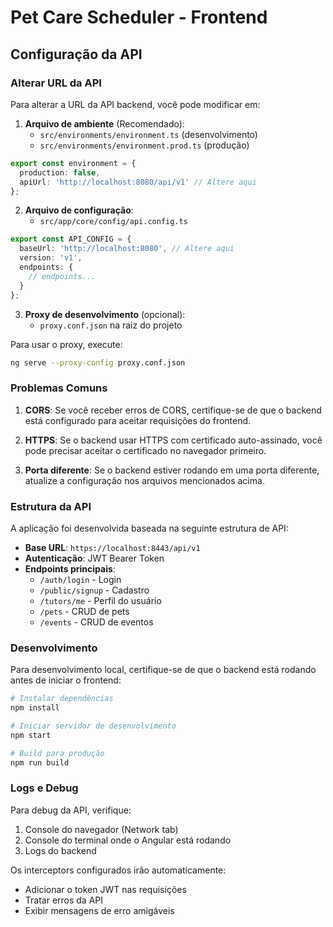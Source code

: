 # Pet Care Scheduler - Frontend

## Configuração da API

### Alterar URL da API

Para alterar a URL da API backend, você pode modificar em:

1. **Arquivo de ambiente** (Recomendado):
   - `src/environments/environment.ts` (desenvolvimento)
   - `src/environments/environment.prod.ts` (produção)

```typescript
export const environment = {
  production: false,
  apiUrl: 'http://localhost:8080/api/v1' // Altere aqui
};
```

2. **Arquivo de configuração**:
   - `src/app/core/config/api.config.ts`

```typescript
export const API_CONFIG = {
  baseUrl: 'http://localhost:8080', // Altere aqui
  version: 'v1',
  endpoints: {
    // endpoints...
  }
};
```

3. **Proxy de desenvolvimento** (opcional):
   - `proxy.conf.json` na raiz do projeto

Para usar o proxy, execute:
```bash
ng serve --proxy-config proxy.conf.json
```

### Problemas Comuns

1. **CORS**: Se você receber erros de CORS, certifique-se de que o backend está configurado para aceitar requisições do frontend.

2. **HTTPS**: Se o backend usar HTTPS com certificado auto-assinado, você pode precisar aceitar o certificado no navegador primeiro.

3. **Porta diferente**: Se o backend estiver rodando em uma porta diferente, atualize a configuração nos arquivos mencionados acima.

### Estrutura da API

A aplicação foi desenvolvida baseada na seguinte estrutura de API:

- **Base URL**: `https://localhost:8443/api/v1`
- **Autenticação**: JWT Bearer Token
- **Endpoints principais**:
  - `/auth/login` - Login
  - `/public/signup` - Cadastro
  - `/tutors/me` - Perfil do usuário
  - `/pets` - CRUD de pets
  - `/events` - CRUD de eventos

### Desenvolvimento

Para desenvolvimento local, certifique-se de que o backend está rodando antes de iniciar o frontend:

```bash
# Instalar dependências
npm install

# Iniciar servidor de desenvolvimento
npm start

# Build para produção
npm run build
```

### Logs e Debug

Para debug da API, verifique:
1. Console do navegador (Network tab)
2. Console do terminal onde o Angular está rodando
3. Logs do backend

Os interceptors configurados irão automaticamente:
- Adicionar o token JWT nas requisições
- Tratar erros da API
- Exibir mensagens de erro amigáveis
